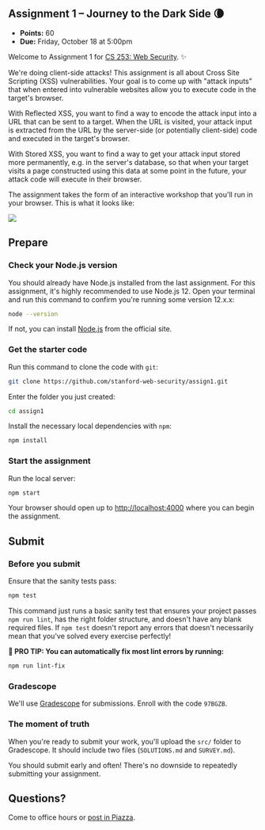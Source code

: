 ## Assignment 1 – Journey to the Dark Side 🌘

- **Points:** 60
- **Due:** Friday, October 18 at 5:00pm

Welcome to Assignment 1 for [CS 253: Web Security](https://cs253.stanford.edu). ✨

We're doing client-side attacks! This assignment is all about Cross Site Scripting (XSS) vulnerabilities. Your goal is to come up with "attack inputs" that when entered into vulnerable websites allow you to execute code in the target's browser.

With Reflected XSS, you want to find a way to encode the attack input into a URL that can be sent to a target. When the URL is visited, your attack input is extracted from the URL by the server-side (or potentially client-side) code and executed in the target's browser.

With Stored XSS, you want to find a way to get your attack input stored more permanently, e.g. in the server's database, so that when your target visits a page constructed using this data at some point in the future, your attack code will execute in their browser.

The assignment takes the form of an interactive workshop that you'll run in your browser. This is what it looks like:

![](journey-to-the-dark-side.png)

## Prepare

### Check your Node.js version

You should already have Node.js installed from the last assignment. For this assignment, it's highly recommended to use Node.js 12. Open your terminal and run this command to confirm you're running some version 12.x.x:

```sh
node --version
```

If not, you can install [Node.js](https://nodejs.org/en/) from the official site.

### Get the starter code

Run this command to clone the code with `git`:

```sh
git clone https://github.com/stanford-web-security/assign1.git
```

Enter the folder you just created:

```sh
cd assign1
```

Install the necessary local dependencies with `npm`:

```sh
npm install
```

### Start the assignment

Run the local server:

```sh
npm start
```

Your browser should open up to [http://localhost:4000](http://localhost:4000) where you can begin the assignment.

## Submit

### Before you submit

Ensure that the sanity tests pass:

```sh
npm test
```

This command just runs a basic sanity test that ensures your project passes `npm run lint`, has the right folder structure, and doesn't have any blank required files. If `npm test` doesn't report any errors that doesn't necessarily mean that you've solved every exercise perfectly!

**🌟 PRO TIP: You can automatically fix most lint errors by running:**

```sh
npm run lint-fix
```

### Gradescope

We'll use [Gradescope](https://gradescope.com) for submissions. Enroll with the code `97BGZB`.

### The moment of truth

When you're ready to submit your work, you'll upload the `src/` folder to Gradescope. It should include two files (`SOLUTIONS.md` and `SURVEY.md`).

You should submit early and often! There's no downside to repeatedly submitting your assignment.

## Questions?

Come to office hours or [post in Piazza](https://piazza.com/stanford/fall2019/cs253).
